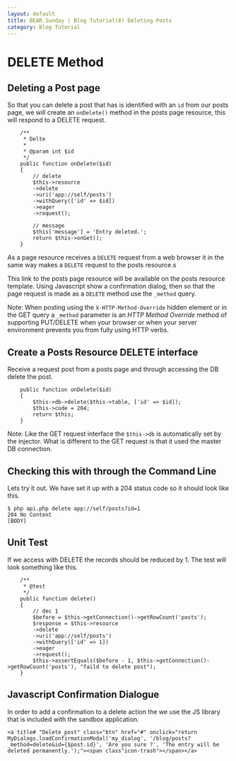 ```yaml
---
layout: default
title: BEAR.Sunday | Blog Tutorial(8) Deleting Posts
category: Blog Tutorial
---
```

# DELETE Method 

## Deleting a Post page 

So that you can delete a post that has is identified with an `id` from our posts page, we will create an `onDelete()` method in the posts page resource, this will respond to a DELETE request.

```
    /**
     * Delte
     * 
     * @param int $id
     */
    public function onDelete($id)
    {
        // delete
        $this->resource
        ->delete
        ->uri('app://self/posts')
        ->withQuery(['id' => $id])
        ->eager
        ->request();
        
        // message
        $this['message'] = 'Entry deleted.';
        return $this->onGet();
    }
```

As a page resource receives a `DELETE` request from a web browser it in the same way makes a `DELETE` request to the posts resource.s

This link to the posts page resource will be available on the posts resource template. Using Javascript show a confirmation dialog, then so that the page request is made as a `DELETE` method use the `_method` query.

  Note: When posting using the `X-HTTP-Method-Override` hidden element or in the GET query a `_method` parameter is an _HTTP Method Override_ method of supporting PUT/DELETE when your browser or when your server environment prevents you from fully using HTTP verbs.

## Create a Posts Resource DELETE interface 

Receive a request post from a posts page and through accessing the DB delete the post. 

```
    public function onDelete($id)
    {
        $this->db->delete($this->table, ['id' => $id]);
        $this->code = 204;
        return $this;
    }
```

  Note: Like the GET request interface the `$this->db` is automatically set by the injector. What is different to the GET request is that it used the master DB connection.


## Checking this with through the Command Line
Lets try it out. We have set it up with a 204 status code so it should look like this.

```
$ php api.php delete app://self/posts?id=1
204 No Content
[BODY]
```

## Unit Test 

If we access with DELETE the records should be reduced by 1. The test will look something like this.
```
    /**
     * @test
     */
    public function delete()
    {
        // dec 1
        $before = $this->getConnection()->getRowCount('posts');
        $response = $this->resource
        ->delete
        ->uri('app://self/posts')
        ->withQuery(['id' => 1])
        ->eager
        ->request();
        $this->assertEquals($before - 1, $this->getConnection()->getRowCount('posts'), "faild to delete post");
    }
```

## Javascript Confirmation Dialogue 

In order to add a confirmation to a delete action the we use the JS library that is included with the sandbox application.

```
<a title# "Delete post" class="btn" href="#" onclick="return MyDialogs.loadConfirmationModal('my_dialog', '/blog/posts?_method=delete&id={$post.id}', 'Are you sure ?', 'The entry will be deleted permanently.');"><span class"icon-trash"></span></a>
```